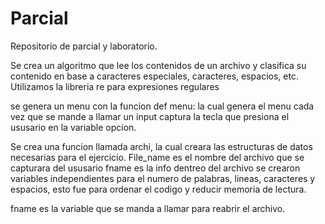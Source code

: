 # Parcial 
Repositorio de parcial y laboratorio.

Se crea un algoritmo que lee los contenidos de un archivo y clasifica su contenido en base a caracteres especiales, caracteres, espacios, etc. Utilizamos la libreria re para expresiones regulares

se genera un menu con la funcion def menu: la cual genera el menu cada vez que se mande a llamar
un input captura la tecla que presiona el ususario en la variable opcion.

Se crea una funcion llamada archi, la cual creara las estructuras de datos necesarias para el ejercicio.
File_name es el nombre del archivo que se capturara del ususario
fname es la info dentreo del archivo
se crearon variables independientes para el numero de palabras, lineas, caracteres y espacios, esto fue para ordenar el codigo y reducir memoria de lectura.

fname es la variable que se manda a llamar para reabrir el archivo.
